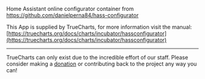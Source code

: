 Home Assistant online configurator container from https://github.com/danielperna84/hass-configurator

This App is supplied by TrueCharts, for more information visit the manual: [https://truecharts.org/docs/charts/incubator/hassconfigurator](https://truecharts.org/docs/charts/incubator/hassconfigurator)

---

TrueCharts can only exist due to the incredible effort of our staff.
Please consider making a [donation](https://truecharts.org/docs/about/sponsor) or contributing back to the project any way you can!
